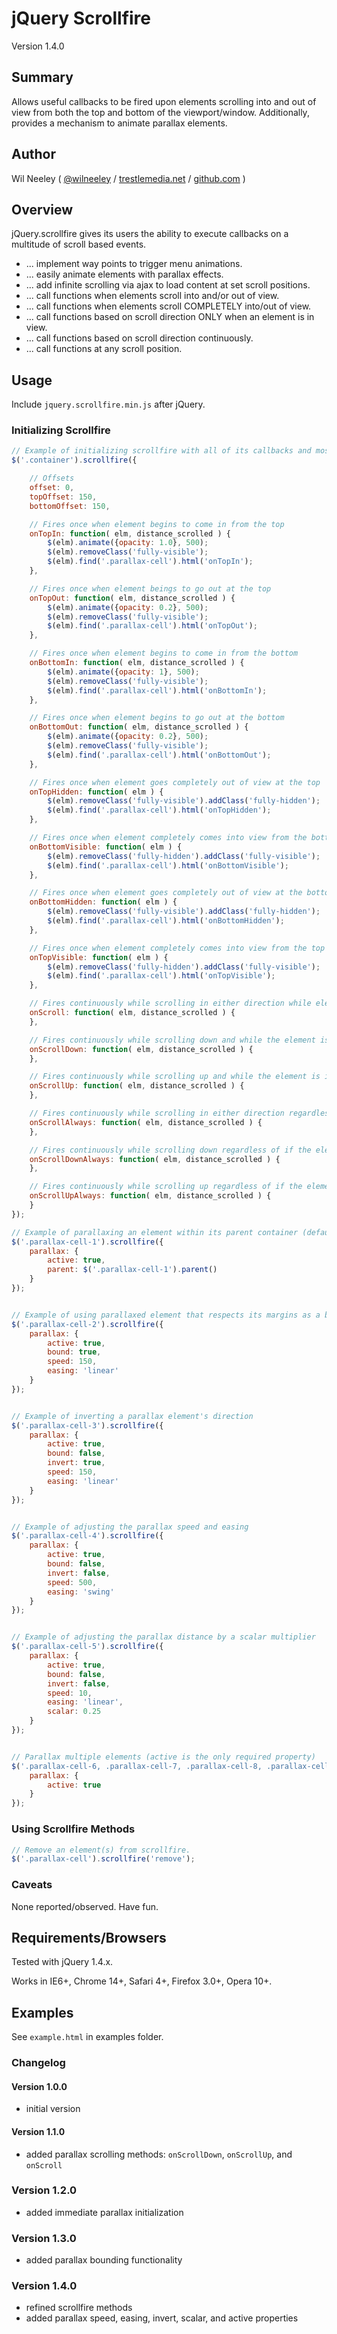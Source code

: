 # jQuery Scrollfire

Version 1.4.0

## Summary

Allows useful callbacks to be fired upon elements scrolling into and out of view from both the top and bottom of the viewport/window. Additionally, provides a mechanism to animate parallax elements.

## Author

Wil Neeley ( [@wilneeley](http://twitter.com/wilneeley) / [trestlemedia.net](http://www.trestlemedia.net) / [github.com](https://github.com/Xaxis) )

## Overview

jQuery.scrollfire gives its users the ability to execute callbacks on a multitude of scroll based events.
* ... implement way points to trigger menu animations.
* ... easily animate elements with parallax effects.
* ... add infinite scrolling via ajax to load content at set scroll positions.
* ... call functions when elements scroll into and/or out of view.
* ... call functions when elements scroll COMPLETELY into/out of view.
* ... call functions based on scroll direction ONLY when an element is in view.
* ... call functions based on scroll direction continuously.
* ... call functions at any scroll position.

## Usage

Include `jquery.scrollfire.min.js` after jQuery.

### Initializing Scrollfire

```javascript
// Example of initializing scrollfire with all of its callbacks and most of its properties
$('.container').scrollfire({

    // Offsets
    offset: 0,
    topOffset: 150,
    bottomOffset: 150,

    // Fires once when element begins to come in from the top
    onTopIn: function( elm, distance_scrolled ) {
        $(elm).animate({opacity: 1.0}, 500);
        $(elm).removeClass('fully-visible');
        $(elm).find('.parallax-cell').html('onTopIn');
    },

    // Fires once when element beings to go out at the top
    onTopOut: function( elm, distance_scrolled ) {
        $(elm).animate({opacity: 0.2}, 500);
        $(elm).removeClass('fully-visible');
        $(elm).find('.parallax-cell').html('onTopOut');
    },

    // Fires once when element begins to come in from the bottom
    onBottomIn: function( elm, distance_scrolled ) {
        $(elm).animate({opacity: 1}, 500);
        $(elm).removeClass('fully-visible');
        $(elm).find('.parallax-cell').html('onBottomIn');
    },

    // Fires once when element begins to go out at the bottom
    onBottomOut: function( elm, distance_scrolled ) {
        $(elm).animate({opacity: 0.2}, 500);
        $(elm).removeClass('fully-visible');
        $(elm).find('.parallax-cell').html('onBottomOut');
    },

    // Fires once when element goes completely out of view at the top
    onTopHidden: function( elm ) {
        $(elm).removeClass('fully-visible').addClass('fully-hidden');
        $(elm).find('.parallax-cell').html('onTopHidden');
    },

    // Fires once when element completely comes into view from the bottom
    onBottomVisible: function( elm ) {
        $(elm).removeClass('fully-hidden').addClass('fully-visible');
        $(elm).find('.parallax-cell').html('onBottomVisible');
    },

    // Fires once when element goes completely out of view at the bottom
    onBottomHidden: function( elm ) {
        $(elm).removeClass('fully-visible').addClass('fully-hidden');
        $(elm).find('.parallax-cell').html('onBottomHidden');
    },

    // Fires once when element completely comes into view from the top
    onTopVisible: function( elm ) {
        $(elm).removeClass('fully-hidden').addClass('fully-visible');
        $(elm).find('.parallax-cell').html('onTopVisible');
    },

    // Fires continuously while scrolling in either direction while element is in at least partial view
    onScroll: function( elm, distance_scrolled ) {
    },

    // Fires continuously while scrolling down and while the element is in at least partial view
    onScrollDown: function( elm, distance_scrolled ) {
    },

    // Fires continuously while scrolling up and while the element is in at least partial view
    onScrollUp: function( elm, distance_scrolled ) {
    },

    // Fires continuously while scrolling in either direction regardless of if the element is in view
    onScrollAlways: function( elm, distance_scrolled ) {
    },

    // Fires continuously while scrolling down regardless of if the element is in view
    onScrollDownAlways: function( elm, distance_scrolled ) {
    },

    // Fires continuously while scrolling up regardless of if the element is in view
    onScrollUpAlways: function( elm, distance_scrolled ) {
    }
});
```

```javascript
// Example of parallaxing an element within its parent container (default behavior)
$('.parallax-cell-1').scrollfire({
    parallax: {
        active: true,
        parent: $('.parallax-cell-1').parent()
    }
});


// Example of using parallaxed element that respects its margins as a boundary
$('.parallax-cell-2').scrollfire({
    parallax: {
        active: true,
        bound: true,
        speed: 150,
        easing: 'linear'
    }
});


// Example of inverting a parallax element's direction
$('.parallax-cell-3').scrollfire({
    parallax: {
        active: true,
        bound: false,
        invert: true,
        speed: 150,
        easing: 'linear'
    }
});


// Example of adjusting the parallax speed and easing
$('.parallax-cell-4').scrollfire({
    parallax: {
        active: true,
        bound: false,
        invert: false,
        speed: 500,
        easing: 'swing'
    }
});


// Example of adjusting the parallax distance by a scalar multiplier
$('.parallax-cell-5').scrollfire({
    parallax: {
        active: true,
        bound: false,
        invert: false,
        speed: 10,
        easing: 'linear',
        scalar: 0.25
    }
});


// Parallax multiple elements (active is the only required property)
$('.parallax-cell-6, .parallax-cell-7, .parallax-cell-8, .parallax-cell-9').scrollfire({
    parallax: {
        active: true
    }
});
```

### Using Scrollfire Methods

```javascript
// Remove an element(s) from scrollfire.
$('.parallax-cell').scrollfire('remove');
```

### Caveats

None reported/observed. Have fun.

## Requirements/Browsers

Tested with jQuery 1.4.x.

Works in IE6+, Chrome 14+, Safari 4+, Firefox 3.0+, Opera 10+.

## Examples

See `example.html` in examples folder.

### Changelog

#### Version 1.0.0

* initial version

#### Version 1.1.0

* added parallax scrolling methods: `onScrollDown`, `onScrollUp`, and `onScroll`

### Version 1.2.0

* added immediate parallax initialization

### Version 1.3.0

* added parallax bounding functionality

### Version 1.4.0

* refined scrollfire methods
* added parallax speed, easing, invert, scalar, and active properties